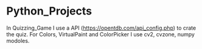 # Python_Projects

In Quizzing_Game I use a API (https://opentdb.com/api_config.php) to crate the quiz. 
For Colors, VirtualPaint and ColorPicker I use cv2, cvzone, numpy modoles.

